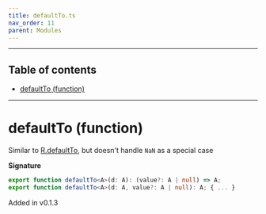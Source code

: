 ```yaml
---
title: defaultTo.ts
nav_order: 11
parent: Modules
---
```


---

<h2 class="text-delta">Table of contents</h2>

- [defaultTo (function)](#defaultto-function)

---

# defaultTo (function)

Similar to [R.defaultTo](https://ramdajs.com/docs/#defaultTo), but doesn't handle `NaN` as a special case

**Signature**

```ts
export function defaultTo<A>(d: A): (value?: A | null) => A;
export function defaultTo<A>(d: A, value?: A | null): A; { ... }
```

Added in v0.1.3
